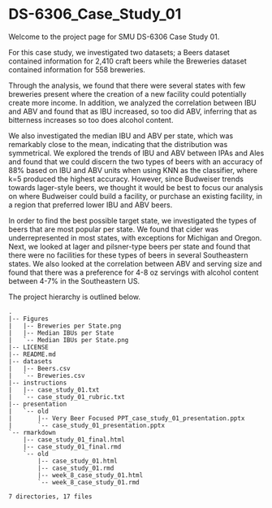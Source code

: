 # DS-6306_Case_Study_01
Welcome to the project page for SMU DS-6306 Case Study 01. 

For this case study, we investigated two datasets; a Beers dataset contained information for 2,410 craft beers while the Breweries dataset contained information for 558 breweries.

Through the analysis, we found that there were several states with few breweries present where the creation of a new facility could potentially create more income. In addition, we analyzed the correlation between IBU and ABV and found that as IBU increased, so too did ABV, inferring that as bitterness increases so too does alcohol content.

We also investigated the median IBU and ABV per state, which was remarkably close to the mean, indicating that the distribution was symmetrical. We explored the trends of IBU and ABV between IPAs and Ales and found that we could discern the two types of beers with an accuracy of 88% based on IBU and ABV units when using KNN as the classifier, where k=5 produced the highest accuracy. However, since Budweiser trends towards lager-style beers, we thought it would be best to focus our analysis on where Budweiser could build a facility, or purchase an existing facility, in a region that preferred lower IBU and ABV beers.

In order to find the best possible target state, we investigated the types of beers that are most popular per state. We found that cider was underrepresented in most states, with exceptions for Michigan and Oregon. Next, we looked at lager and pilsner-type beers per state and found that there were no facilities for these types of beers in several Southeastern states. We also looked at the correlation between ABV and serving size and found that there was a preference for 4-8 oz servings with alcohol content between 4-7% in the Southeastern US.


The project hierarchy is outlined below. 
```{bash}
.
|-- Figures
|   |-- Breweries per State.png
|   |-- Median IBUs per State
|   `-- Median IBUs per State.png
|-- LICENSE
|-- README.md
|-- datasets
|   |-- Beers.csv
|   `-- Breweries.csv
|-- instructions
|   |-- case_study_01.txt
|   `-- case_study_01_rubric.txt
|-- presentation
|   `-- old
|       |-- Very Beer Focused PPT_case_study_01_presentation.pptx
|       `-- case_study_01_presentation.pptx
`-- rmarkdown
    |-- case_study_01_final.html
    |-- case_study_01_final.rmd
    `-- old
        |-- case_study_01.html
        |-- case_study_01.rmd
        |-- week_8_case_study_01.html
        `-- week_8_case_study_01.rmd

7 directories, 17 files
```    

